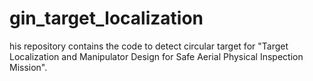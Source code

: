# gin_target_localization
his repository contains the code to detect circular target for "Target Localization and Manipulator Design for Safe Aerial Physical Inspection Mission".

